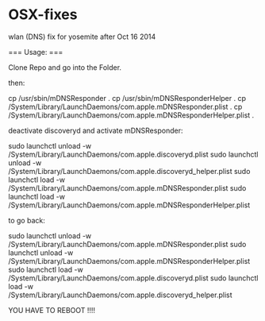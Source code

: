 # OSX-fixes
wlan (DNS) fix for yosemite after Oct 16 2014 


=== Usage: ===

Clone Repo and go into the Folder.

then:

cp /usr/sbin/mDNSResponder .
cp /usr/sbin/mDNSResponderHelper .
cp /System/Library/LaunchDaemons/com.apple.mDNSResponder.plist .
cp /System/Library/LaunchDaemons/com.apple.mDNSResponderHelper.plist .



deactivate discoveryd and activate mDNSResponder:

sudo launchctl unload -w /System/Library/LaunchDaemons/com.apple.discoveryd.plist
sudo launchctl unload -w /System/Library/LaunchDaemons/com.apple.discoveryd_helper.plist
sudo launchctl load -w /System/Library/LaunchDaemons/com.apple.mDNSResponder.plist
sudo launchctl load -w /System/Library/LaunchDaemons/com.apple.mDNSResponderHelper.plist


to go back:

sudo launchctl unload -w /System/Library/LaunchDaemons/com.apple.mDNSResponder.plist
sudo launchctl unload -w /System/Library/LaunchDaemons/com.apple.mDNSResponderHelper.plist
sudo launchctl load -w /System/Library/LaunchDaemons/com.apple.discoveryd.plist
sudo launchctl load -w /System/Library/LaunchDaemons/com.apple.discoveryd_helper.plist


YOU HAVE TO REBOOT !!!!

